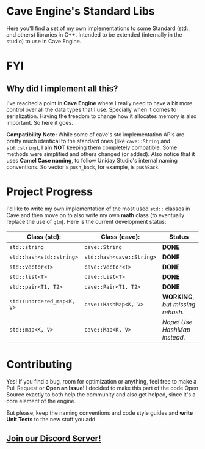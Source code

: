 # Cave Engine's Standard Libs
Here you'll find a set of my own implementations to some Standard (std:: and others) libraries in C++. Intended to be extended (internally in the studio) to use in Cave Engine.

# FYI
## Why did I implement all this?
I've reached a point in **Cave Engine** where I really need to have a bit more control over all the data types that I use. Specially when it comes to serialization. Having the freedom to change how it allocates memory is also important. So here it goes.

**Compatibility Note:** While some of cave's std implementation APIs are pretty much identical to the standard ones (like `cave::String` and `std::string`), I am **NOT** keeping them completely compatible. Some methods were simplified and others changed (or added). Also notice that it uses **Camel Case naming**, to follow Uniday Studio's internal naming conventions. So vector's `push_back`, for example, is `pushBack`.


# Project Progress
I'd like to write my own implementation of the most used `std::` classes in Cave and then move on to also write my own **math** class (to eventually replace the use of `glm`). Here is the current development status:

| **Class (std):**| **Class (cave):** | **Status** |
|-----------------|-------------------|------------|
| `std::string`   | `cave::String`    |  **DONE**  |
| `std::hash<std::string>`   | `std::hash<cave::String>`    |  **DONE**  |
| `std::vector<T>`| `cave::Vector<T>` |  **DONE**  |
| `std::list<T>`  | `cave::List<T>`   |  **DONE**  |
| `std::pair<T1, T2>`  | `cave::Pair<T1, T2>`   |  **DONE**  |
| `std::unordered_map<K, V>`   | `cave::HashMap<K, V>`    |  **WORKING**, *but missing rehash.*  |
| `std::map<K, V>`   | `cave::Map<K, V>`    |  *Nope! Use HashMap instead.*  |

# Contributing
Yes! If you find a bug, room for optimization or anything, feel free to make a Pull Request or **Open an Issue**! I decided to make this part of the code Open Source exactly to both help the community and also get helped, since it's a core element of the engine.

But please, keep the naming conventions and code style guides and **write Unit Tests** to the new stuff you add.

## [Join our Discord Server!](https://bit.ly/discord-uniday-us)